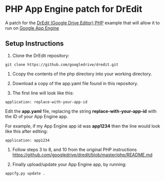 PHP App Engine patch for DrEdit
===============================

A patch for the [DrEdit (Google Drive Editor) PHP](https://github.com/googledrive/dredit/tree/master/php) example that will allow it to run on [Google App Engine](http://cloud.google.com/appengine)

## Setup Instructions

1. Clone the DrEdit repository:

  `git clone https://github.com/googledrive/dredit.git`

1. Ccopy the contents of the php directory into your working directory.

1. Download a copy of the app.yaml file found in this repository.

1. The first line will look like this:

  `application: replace-with-your-app-id`

  Edit the __app.yaml__ file, replacing the string __replace-with-your-app-id__ with the ID of your App Engine app.

  For example, if my App Engine app id was __app1234__ then the line would look like this after editing:

  `application: app1234`

1. Follow steps 3 to 8, and 10 from the original PHP instructions https://github.com/googledrive/dredit/blob/master/php/README.md

1. Finally upload/update your App Engine app, by running:

  `appcfg.py update .`
